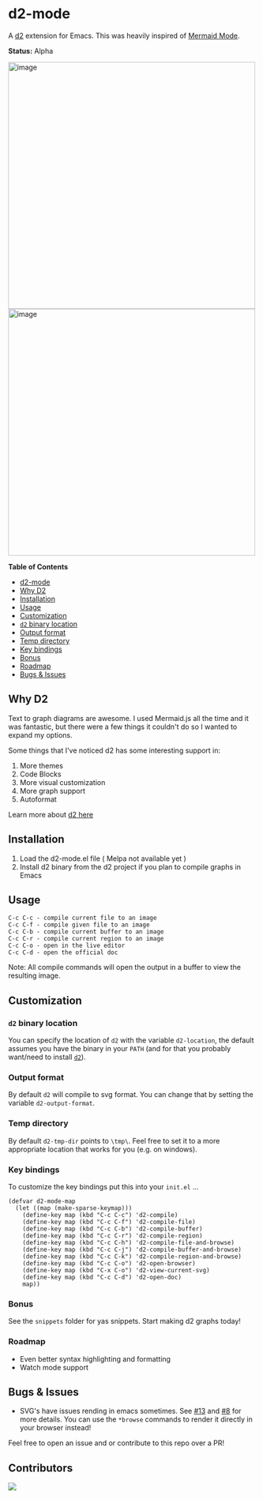 <!-- [![MELPA](https://melpa.org/packages/d2-mode-badge.svg)](https://melpa.org/#/d2-mode) -->

# d2-mode

A [d2](https://github.com/terrastruct/d2) extension for Emacs. This was heavily
inspired of [Mermaid Mode](https://github.com/abrochard/mermaid-mode).

**Status:** Alpha

<div>
  <img height="500px" alt="image" src="https://user-images.githubusercontent.com/8604639/204498003-08bd0e05-0e0b-4d60-8d94-1ed95a4a7cd3.png">
</div>

<div>
  <img height="500px" alt="image" src="tutorial.gif">
</div>

<!-- markdown-toc start - Don't edit this section. Run M-x markdown-toc-refresh-toc -->

**Table of Contents**

- [d2-mode](#d2-mode)
- [Why D2](#why-d2)
- [Installation](#installation)
- [Usage](#usage)
- [Customization](#customization)
- [`d2` binary location](#d2-binary-location)
- [Output format](#output-format)
- [Temp directory](#temp-directory)
- [Key bindings](#key-bindings)
- [Bonus](#bonus)
- [Roadmap](#roadmap)
- [Bugs & Issues](#bugs--issues)

<!-- markdown-toc end -->

## Why D2

Text to graph diagrams are awesome. I used Mermaid.js all the time and it was
fantastic, but there were a few things it couldn't do so I wanted to expand my
options.

Some things that I've noticed d2 has some interesting support in:

1. More themes
2. Code Blocks
3. More visual customization
4. More graph support
5. Autoformat

Learn more about [d2 here](https://d2lang.com/tour/intro/)

## Installation

1. Load the d2-mode.el file ( Melpa not available yet )
2. Install d2 binary from the d2 project if you plan to compile graphs in Emacs

## Usage

```text
C-c C-c - compile current file to an image
C-c C-f - compile given file to an image
C-c C-b - compile current buffer to an image
C-c C-r - compile current region to an image
C-c C-o - open in the live editor
C-c C-d - open the official doc
```

Note: All compile commands will open the output in a buffer to view the resulting image.

## Customization

### `d2` binary location

You can specify the location of `d2` with the variable `d2-location`, the default assumes you have the binary in your `PATH` (and for that you probably want/need to install [`d2`](https://github.com/andorsk/d2-mode)).

### Output format

By default `d2` will compile to svg format. You can change that by setting the variable `d2-output-format`.

### Temp directory

By default `d2-tmp-dir` points to `\tmp\`. Feel free to set it to a more appropriate location that works for you (e.g. on windows).

### Key bindings

To customize the key bindings put this into your `init.el` ...

```elisp
(defvar d2-mode-map
  (let ((map (make-sparse-keymap)))
    (define-key map (kbd "C-c C-c") 'd2-compile)
    (define-key map (kbd "C-c C-f") 'd2-compile-file)
    (define-key map (kbd "C-c C-b") 'd2-compile-buffer)
    (define-key map (kbd "C-c C-r") 'd2-compile-region)
    (define-key map (kbd "C-c C-h") 'd2-compile-file-and-browse)
    (define-key map (kbd "C-c C-j") 'd2-compile-buffer-and-browse)
    (define-key map (kbd "C-c C-k") 'd2-compile-region-and-browse)
    (define-key map (kbd "C-c C-o") 'd2-open-browser)
    (define-key map (kbd "C-x C-o") 'd2-view-current-svg)
    (define-key map (kbd "C-c C-d") 'd2-open-doc)
    map))

```

### Bonus

See the `snippets` folder for yas snippets. Start making d2 graphs today!

### Roadmap

- Even better syntax highlighting and formatting
- Watch mode support

## Bugs & Issues

- SVG's have issues rending in emacs sometimes. See
  [#13](https://github.com/andorsk/d2-mode/issues/13) and
  [#8](https://github.com/andorsk/d2-mode/issues/8) for more details. You can use the
  `*browse` commands to render it directly in your browser instead!

Feel free to open an issue and or contribute to this repo over a PR!

## Contributors

<a href="https://github.com/andorsk/d2-mode/graphs/contributors">
  <img src="https://contrib.rocks/image?repo=andorsk/d2-mode" />
</a>
